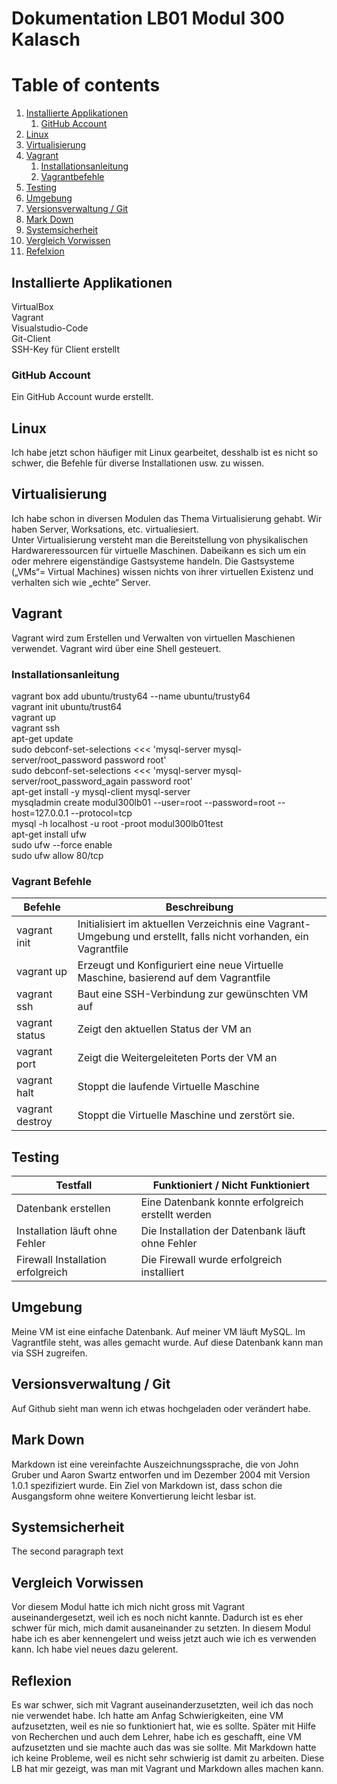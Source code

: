 # Dokumentation LB01 Modul 300 Kalasch

# Table of contents
1. [Installierte Applikationen](#applikationen)
   1. [GitHub Account](#subparagraph1)
2. [Linux](#paragraph1)
3. [Virtualisierung](#paragraph2)
4. [Vagrant](#paragraph3)
   1. [Installationsanleitung](#subparagraph2)
   2. [Vagrantbefehle](#subparagraph3)
5. [Testing](#paragraph4)
6. [Umgebung](#paragraph5)
7. [Versionsverwaltung / Git](#paragraph6)
8. [Mark Down](#paragraph7)
9. [Systemsicherheit](#paragraph8)
10. [Vergleich Vorwissen](#paragraph9)  
11. [Refelxion](#paragraph10)   

## Installierte Applikationen <a name="applikationen"></a>
VirtualBox  <br>
Vagrant  <br>
Visualstudio-Code  <br>
Git-Client  <br>
SSH-Key für Client erstellt  <br>

### GitHub Account <a name="subparagraph1"></a>
Ein GitHub Account wurde erstellt.

## Linux <a name="paragraph1"></a>
Ich habe jetzt schon häufiger mit Linux gearbeitet, desshalb ist es nicht so schwer, die Befehle für diverse Installationen usw. zu wissen. 


## Virtualisierung <a name="paragraph2"></a>
Ich habe schon in diversen Modulen das Thema Virtualisierung gehabt. Wir haben Server, Worksations, etc. virtualiesiert.  <br>
Unter Virtualisierung versteht man die Bereitstellung von physikalischen Hardwareressourcen für virtuelle Maschinen. Dabeikann es sich um ein oder mehrere eigenständige Gastsysteme handeln. Die Gastsysteme („VMs“= Virtual Machines) wissen nichts von ihrer virtuellen Existenz und verhalten sich wie „echte“ Server.

## Vagrant <a name="paragraph3"></a>
Vagrant wird zum Erstellen und Verwalten von virtuellen Maschienen verwendet. Vagrant wird über eine Shell gesteuert. 

### Installationsanleitung <a name="subparagraph2"></a>
vagrant box add ubuntu/trusty64 --name ubuntu/trusty64  <br>
vagrant init ubuntu/trust64  <br>
vagrant up  <br>
vagrant ssh  <br>
apt-get update  <br>
sudo debconf-set-selections <<< 'mysql-server mysql-server/root_password password root'  <br>
sudo debconf-set-selections <<< 'mysql-server mysql-server/root_password_again password root'  <br>
apt-get install -y mysql-client mysql-server  <br>
mysqladmin create modul300lb01 --user=root --password=root --host=127.0.0.1 --protocol=tcp  <br>
mysql -h localhost -u root -proot modul300lb01test  <br>
apt-get install ufw  <br>
sudo ufw --force enable  <br>
sudo ufw allow 80/tcp <br>


### Vagrant Befehle <a name="subparagraph3"></a>

| Befehle | Beschreibung
| ------- | -----------
| vagrant init | Initialisiert im aktuellen Verzeichnis eine Vagrant-Umgebung und erstellt, falls nicht vorhanden, ein Vagrantfile
| vagrant up | Erzeugt und Konfiguriert eine neue Virtuelle Maschine, basierend auf dem Vagrantfile
| vagrant ssh | Baut eine SSH-Verbindung zur gewünschten VM auf
| vagrant status | Zeigt den aktuellen Status der VM an
| vagrant port | Zeigt die Weitergeleiteten Ports der VM an
| vagrant halt| Stoppt die laufende Virtuelle Maschine
| vagrant destroy | Stoppt die Virtuelle Maschine und zerstört sie.


## Testing <a name="paragraph4"></a>
| Testfall | Funktioniert / Nicht Funktioniert
| ------- | -----------
| Datenbank erstellen | Eine Datenbank konnte erfolgreich erstellt werden
| Installation läuft ohne Fehler | Die Installation der Datenbank läuft ohne Fehler
| Firewall Installation erfolgreich | Die Firewall wurde erfolgreich installiert

## Umgebung <a name="paragraph5"></a>
Meine VM ist eine einfache Datenbank. Auf meiner VM läuft MySQL. Im Vagrantfile steht, was alles gemacht wurde. Auf diese Datenbank kann man via SSH zugreifen.



## Versionsverwaltung / Git <a name="paragraph6"></a>
Auf Github sieht man wenn ich etwas hochgeladen oder verändert habe. 

## Mark Down <a name="paragraph7"></a>
Markdown ist eine vereinfachte Auszeichnungssprache, die von John Gruber und Aaron Swartz entworfen und im Dezember 2004 mit Version 1.0.1 spezifiziert wurde. Ein Ziel von Markdown ist, dass schon die Ausgangsform ohne weitere Konvertierung leicht lesbar ist.

## Systemsicherheit <a name="paragraph8"></a>
The second paragraph text

## Vergleich Vorwissen <a name="paragraph9"></a>
Vor diesem Modul hatte ich mich nicht gross mit Vagrant auseinandergesetzt, weil ich es noch nicht kannte. Dadurch ist es eher schwer für mich, mich damit ausaneinander zu setzten. In diesem Modul habe ich es aber kennengelert und weiss jetzt auch wie ich es verwenden kann. Ich habe viel neues dazu gelerent.


## Reflexion <a name="paragraph10"></a>
Es war schwer, sich mit Vagrant auseinanderzusetzten, weil ich das noch nie verwendet habe. Ich hatte am Anfag Schwierigkeiten, eine VM aufzusetzten, weil es nie so funktioniert hat, wie es sollte. Später mit Hilfe von Recherchen und auch dem Lehrer, habe ich es geschafft, eine VM aufzusetzten und sie machte auch das was sie sollte. Mit Markdown hatte ich keine Probleme, weil es nicht sehr schwierig ist damit zu arbeiten. Diese LB hat mir gezeigt, was man mit Vagrant und Markdown alles machen kann.
